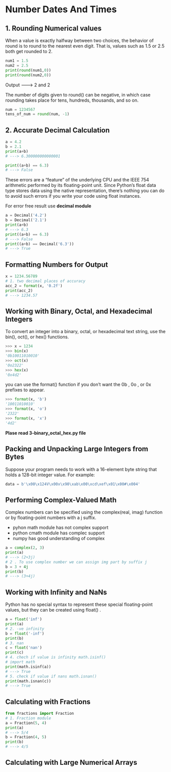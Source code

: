 # Number Dates And Times

## 1. Rounding Numerical values

When a value is exactly halfway between two choices, the behavior of round is to round to the nearest even digit. That is, values such as 1.5 or 2.5 both get rounded to 2.

```python
num1 = 1.5
num2 = 2.5
print(round(num1,0))
print(round(num2,0))
```

Output ---> 2 and 2

The number of digits given to round() can be negative, in which case rounding takes place for tens, hundreds, thousands, and so on.

```Python
num = 1234567
tens_of_num = round(num, -1)
```

## 2. Accurate Decimal Calculation

```python
a = 4.2
b = 2.1
print(a+b)
# ---> 6.300000000000001

print((a+b) == 6.3)
# ---> False
```

These errors are a “feature” of the underlying CPU and the IEEE 754 arithmetic performed by its floating-point unit. Since Python’s float data type stores data using the native representation, there’s nothing you can do to avoid such errors if you write your
code using float instances.

For error free result use **decimal module**

```Python
a = Decimal('4.2')
b = Decimal('2.1')
print(a+b)
# ---> 6.3
print((a+b) == 6.3)
# ---> False
print((a+b) == Decimal('6.3'))
# ---> True
```

## Formatting Numbers for Output

```python
x = 1234.56789
# 1. two decimal places of accuracy
acc_2 = format(x, '0.2f')
print(acc_2)
# ---> 1234.57
```

## Working with Binary, Octal, and Hexadecimal Integers

To convert an integer into a binary, octal, or hexadecimal text string, use the bin(), oct(), or hex() functions.

```python
>>> x = 1234
>>> bin(x)
'0b10011010010'
>>> oct(x)
'0o2322'
>>> hex(x)
'0x4d2'
```

you can use the format() function if you don’t want the 0b , 0o , or 0x
prefixes to appear.

```python
>>> format(x, 'b')
'10011010010'
>>> format(x, 'o')
'2322'
>>> format(x, 'x')
'4d2'
```

**Plase read 3-binary_octal_hex.py file**

## Packing and Unpacking Large Integers from Bytes

Suppose your program needs to work with a 16-element byte string that holds a 128-bit integer value. For example:

```python
data = b'\x00\x124V\x00x\x90\xab\x00\xcd\xef\x01\x00#\x004'
```

## Performing Complex-Valued Math

Complex numbers can be specified using the complex(real, imag) function or by floating-point numbers with a j suffix.

- pyhon math module has not complex support
- python cmath module has complec support
- numpy has good understanding of complex

```Python
a = complex(2, 3)
print(a)
# ---> (2+3j)
# 2 . To use complex number we can assign img part by suffix j
b = 3 + 4j
print(b)
# ---> (3+4j)
```

## Working with Infinity and NaNs

Python has no special syntax to represent these special floating-point values, but they can be created using float() .

```Python
a = float('inf')
print(a)
# 2. -ve infinity
b = float('-inf')
print(b)
# 3. nan
c = float('nan')
print(c)
# 4. chech if value is infinity math.isinf()
# import math
print(math.isinf(a))
# ---> True
# 5. check if value if nans math.isnan()
print(math.isnan(c))
# ---> True
```

## Calculating with Fractions

```python
from fractions import Fraction
# 1. Fraction module
a = Fraction(5, 4)
print(a)
# ---> 5/4
b = Fraction(4, 5)
print(b)
# ---> 4/5
```

## Calculating with Large Numerical Arrays
